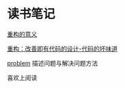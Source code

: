 # 读书笔记

[重构的意义](code/code_refactoring.md)

[重构：改善即有代码的设计-代码的坏味道](code/bad_code_smells.md)





[problem](ability\problem_resolve.md) 描述问题与解决问题方法

喜欢上阅读



